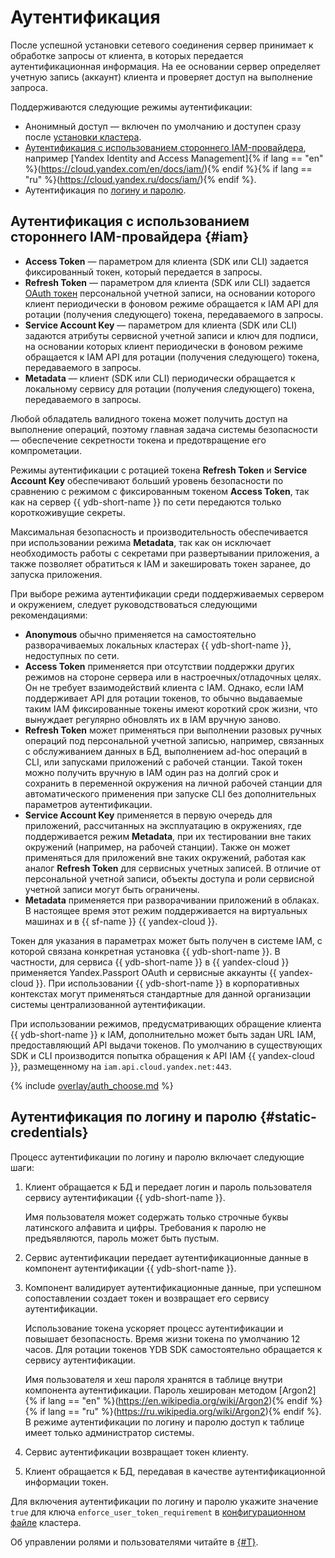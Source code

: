 # Аутентификация

После успешной установки сетевого соединения сервер принимает к обработке запросы от клиента, в которых передается аутентификационная информация. На ее основании сервер определяет учетную запись (аккаунт) клиента и проверяет доступ на выполнение запроса.

Поддерживаются следующие режимы аутентификации:

* Анонимный доступ — включен по умолчанию и доступен сразу после [установки кластера](../deploy/index.md).
* [Аутентификация с использованием стороннего IAM-провайдера](#iam), например [Yandex Identity and Access Management]{% if lang == "en" %}(https://cloud.yandex.com/en/docs/iam/){% endif %}{% if lang == "ru" %}(https://cloud.yandex.ru/docs/iam/){% endif %}.
* Аутентификация по [логину и паролю](#static-credentials).

## Аутентификация с использованием стороннего IAM-провайдера {#iam}

* **Access Token** — параметром для клиента (SDK или CLI) задается фиксированный токен, который передается в запросы.
* **Refresh Token** — параметром для клиента (SDK или CLI) задается [OAuth токен](https://auth0.com/blog/refresh-tokens-what-are-they-and-when-to-use-them/) персональной учетной записи, на основании которого клиент периодически в фоновом режиме обращается к IAM API для ротации (получения следующего) токена, передаваемого в запросы.
* **Service Account Key** — параметром для клиента (SDK или CLI) задаются атрибуты сервисной учетной записи и ключ для подписи, на основании которых клиент периодически в фоновом режиме обращается к IAM API для ротации (получения следующего) токена, передаваемого в запросы.
* **Metadata** — клиент (SDK или CLI) периодически обращается к локальному сервису для ротации (получения следующего) токена, передаваемого в запросы.

Любой обладатель валидного токена может получить доступ на выполнение операций, поэтому главная задача системы безопасности — обеспечение секретности токена и предотвращение его компрометации.

Режимы аутентификации с ротацией токена **Refresh Token** и **Service Account Key** обеспечивают больший уровень безопасности по сравнению с режимом с фиксированным токеном **Access Token**, так как на сервер {{ ydb-short-name }} по сети передаются только короткоживущие секреты.

Максимальная безопасность и производительность обеспечивается при использовании режима **Metadata**, так как он исключает необходимость работы с секретами при развертывании приложения, а также позволяет обратиться к IAM и закешировать токен заранее, до запуска приложения.

При выборе режима аутентификации среди поддерживаемых сервером и окружением, следует руководствоваться следующими рекомендациями:

* **Anonymous** обычно применяется на самостоятельно разворачиваемых локальных кластерах {{ ydb-short-name }}, недоступных по сети.
* **Access Token** применяется при отсутствии поддержки других режимов на стороне сервера или в настроечных/отладочных целях. Он не требует взаимодействий клиента с IAM. Однако, если IAM поддерживает API для ротации токенов, то обычно выдаваемые таким IAM фиксированные токены имеют короткий срок жизни, что вынуждает регулярно обновлять их в IAM вручную заново.
* **Refresh Token** может применяться при выполнении разовых ручных операций под персональной учетной записью, например, связанных с обслуживанием данных в БД, выполнением ad-hoc операций в CLI, или запусками приложений с рабочей станции. Такой токен можно получить вручную в IAM один раз на долгий срок и сохранить в переменной окружения на личной рабочей станции для автоматического применения при запуске CLI без дополнительных параметров аутентификации.
* **Service Account Key** применяется в первую очередь для приложений, рассчитанных на эксплуатацию в окружениях, где поддерживается режим **Metadata**, при их тестировании вне таких окружений (например, на рабочей станции). Также он может применяться для приложений вне таких окружений, работая как аналог **Refresh Token** для сервисных учетных записей. В отличие от персональной учетной записи, объекты доступа и роли сервисной учетной записи могут быть ограничены.
* **Metadata** применяется при разворачивании приложений в облаках. В настоящее время этот режим поддерживается на виртуальных машинах и в {{ sf-name }} {{ yandex-cloud }}.

Токен для указания в параметрах может быть получен в системе IAM, с которой связана конкретная установка {{ ydb-short-name }}. В частности, для сервиса {{ ydb-short-name }} в {{ yandex-cloud }} применяется Yandex.Passport OAuth и сервисные аккаунты {{ yandex-cloud }}. При использовании {{ ydb-short-name }} в корпоративных контекстах могут применяться стандартные для данной организации системы централизованной аутентификации.

При использовании режимов, предусматривающих обращение клиента {{ ydb-short-name }} к IAM, дополнительно может быть задан URL IAM, предоставляющий API выдачи токенов. По умолчанию в существующих SDK и CLI производится попытка обращения к API IAM {{ yandex-cloud }}, размещенному на `iam.api.cloud.yandex.net:443`.

{% include [overlay/auth_choose.md](_includes/connect_overlay/auth_choose.md) %}

## Аутентификация по логину и паролю {#static-credentials}

Процесс аутентификации по логину и паролю включает следующие шаги:

1. Клиент обращается к БД и передает логин и пароль пользователя сервису аутентификации {{ ydb-short-name }}.

    Имя пользователя может содержать только строчные буквы латинского алфавита и цифры. Требования к паролю не предъявляются, пароль может быть пустым.
1. Сервис аутентификации передает аутентификационные данные в компонент аутентификации {{ ydb-short-name }}.
1. Компонент валидирует аутентификационные данные, при успешном сопоставлении создает токен и возвращает его сервису аутентификации.

    Использование токена ускоряет процесс аутентификации и повышает безопасность. Время жизни токена по умолчанию 12 часов. Для ротации токенов YDB SDK самостоятельно обращается к сервису аутентификации.

    Имя пользователя и хеш пароля хранятся в таблице внутри компонента аутентификации. Пароль хеширован методом [Argon2]{% if lang == "en" %}(https://en.wikipedia.org/wiki/Argon2){% endif %}{% if lang == "ru" %}(https://ru.wikipedia.org/wiki/Argon2){% endif %}. В режиме аутентификации по логину и паролю доступ к таблице имеет только администратор системы.
1. Сервис аутентификации возвращает токен клиенту.
1. Клиент обращается к БД, передавая в качестве аутентификационной информации токен.

Для включения аутентификации по логину и паролю укажите значение `true` для ключа `enforce_user_token_requirement` в [конфигурационном файле](../deploy/configuration/config.md#auth) кластера.

Об управлении ролями и пользователями читайте в [{#T}](../cluster/access.md).

<!-- ### API получения токенов IAM {#token-refresh-api}

Для ротации токенов {{ ydb-short-name }} SDK и CLI используют gRPC-запрос к {{ yandex-cloud }} IAM API [IamToken - create]{% if lang == "en" %}(https://cloud.yandex.com/en/docs/iam/api-ref/grpc/iam_token_service#Create){% endif %}{% if lang == "ru" %}(https://cloud.yandex.ru/docs/iam/api-ref/grpc/iam_token_service#Create){% endif %}. В режиме **Refresh Token** заданный параметром OAuth токен передается в атрибуте `yandex_passport_oauth_token`. В режиме **Service Account Key** на основании заданных атрибутов сервисной учетной записи и ключа шифрования формируется короткоживущий JWT-токен и передается в атрибуте `jwt`. Исходный код формирования JWT-токена доступен в составе SDK (например, метод `get_jwt()` в [коде на Python](https://github.com/ydb-platform/ydb-python-sdk/blob/main/ydb/iam/auth.py)).

{{ ydb-short-name }} SDK и CLI позволяют подменить хост для обращения к API получения токенов, что дает возможность реализовать аналогичный API в корпоративных контекстах. -->
